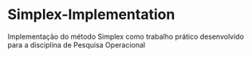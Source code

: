 # Simplex-Implementation
Implementação do método Simplex como trabalho prático desenvolvido para a disciplina de Pesquisa Operacional
